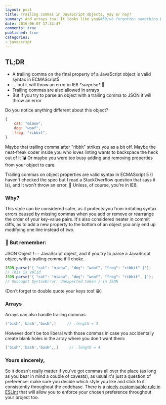 ```yaml
---
layout: post
title: Trailing commas in JavaScript objects, yay or nay?
summary: And arrays too! It looks like you&#39;ve forgotten something but does it really matter?
date: 2016-06-07 17:33:47
comments: true
published: true
categories:
- javascript
---
```


<div class="c-tldr">
    <h2 class="c-tldr__title">TL;DR</h2>
    <ul>
<li>A trailing comma on the final property of a JavaScript object is valid syntax in ECMAScript5</li>
<li>... but it will throw an error in IE8 <em>*surprise*</em> 🎉</li>
<li>Trailing commas are also allowed in arrays</li>
<li>But if you try to parse an object with a trailing comma to JSON it will throw an error</li>
</ul>
</div>

Do you notice anything different about this object?

```javascript
{
    cat: "miaow",
    dog: "woof",
    frog: "ribbit",
}
```

Maybe that trailing comma after "ribbit" strikes you as a bit off. Maybe the neat-freak coder inside you who loves linting wants to backspace the heck out of it 💣 Or maybe you were too busy adding and removing properties from your object to care.

Trailing commas on object properties are valid syntax in ECMAScript 5 (I haven't checked the spec but I read a StackOverflow question that says it is), and it won't throw an error. 🚨 Unless, of course, you're in IE8.

### Why?

This style can be considered safer, as it protects you from irritating syntax errors caused by missing commas when you add or remove or rearrange the order of your key-value pairs. It's also considered neater in commit diffs, as to add a new property to the bottom of an object you only end up modifying one line instead of two.

### 🚨 But remember:

JSON Object !== JavaScript object, and if you try to parse a JavaScript object with a trailing comma it'll choke.

```javascript
JSON.parse('{ "cat": "miaow", "dog": "woof", "frog": "ribbit" }');
// This is valid
JSON.parse('{ "cat": "miaow", "dog": "woof", "frog": "ribbit", }');
// Uncaught SyntaxError: Unexpected token } in JSON
```

(Don't forget to double quote your keys too! 😁)

### Arrays

Arrays can also handle trailing commas:

```javascript
['bish','bash','bosh',]     // .length = 3
```

However don't be too liberal with those commas in case you accidentally create blank holes in the array where you don't want them:

```javascript
['bish','bash','bosh',,]     // .length = 4
```

### Yours sincerely,

So it doesn't really matter if you've got commas all over the place (as long as you bear in mind a couple of caveats), as usual it's just a question of preference: make sure you decide which style you like and stick to it consistently throughout the codebase. There is a [nicely customisable rule in ESLint](http://eslint.org/docs/rules/comma-dangle) that will allow you to enforce your chosen preference throughout your project too.